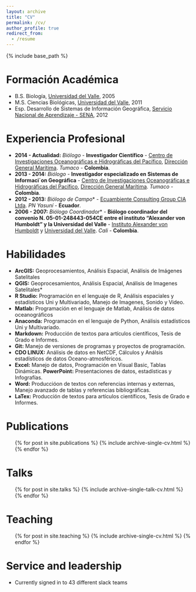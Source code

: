 ```yaml
---
layout: archive
title: "CV"
permalink: /cv/
author_profile: true
redirect_from:
  - /resume
---
```


{% include base_path %}

Formación Académica
======
* B.S. Biología, [Universidad del Valle](https://www.univalle.edu.co/), 2005
* M.S. Ciencias Biológicas, [Universidad del Valle](https://www.univalle.edu.co/), 2011
* Esp. Desarrollo de Sistemas de Información Geográfica, [Servicio Nacional de Aprendizaje - SENA](https://www.sena.edu.co/es-co/Paginas/default.aspx), 2012

Experiencia Profesional
======
* **2014 - Actualidad:** *Biólogo* - **Investigador Científico** - [Centro de Investigaciones Oceanográficas e Hidrográficas del Pacífico](https://www.cccp.org.co/), [Dirección General Marítima](https://www.dimar.mil.co/). *Tumaco* - **Colombia**.
* **2013 - 2014:** *Biólogo* - **Investigador especializado en Sistemas de Informaci´on Geográfica** - [Centro de Investigaciones Oceanográficas e Hidrográficas del Pacífico](https://www.cccp.org.co/), [Dirección General Marítima](https://www.dimar.mil.co/). *Tumaco* - **Colombia**.
* **2012 - 2013:**  *Biólogo de Campo** -  [Ecuambiente Consulting Group CIA Ltda](https://www.ecuambiente.com/). *PN Yasuní* - **Ecuador**.
* **2006 - 2007:** *Biólogo Coordinador** - **Biólogo coordinador del convenio N. 05-01-248443-054CE entre el instituto “Alexander von Humboldt” y la Universidad del Valle** - [Instituto Alexander von Humboldt](http://www.humboldt.org.co/es/) y [Universidad del Valle](https://www.univalle.edu.co/). *Cali* - **Colombia**.


  
Habilidades
======

* **ArcGIS:** Geoprocesamientos, Análisis Espacial, Análisis de Imágenes Satelitales
* **QGIS:** Geoprocesamientos, Análisis Espacial, Análisis de Imagenes Satelitales* 
* **R Studio:** Programación en el lenguaje de R, Análisis espaciales y estadísticos Uni y Multivariado, Manejo de Imagenes, Sonido y Video.
* **Matlab:** Programación en el lenguaje de Matlab, Análisis de datos oceanográficos
* **Anaconda:** Programacón en el lenguaje de Python, Análisis estadísticos Uni y Multivariado.
* **Markdown:** Producción de textos para artículos científicos, Tesis de Grado e Informes.
* **Git:** Manejo de versiones de programas y proyectos de programación.
* **CDO LINUX:** Análisis de datos en NetCDF, Cálculos y Análsis estadísticos de datos Oceano-atmosféricos.
* **Excel:** Manejo de datos, Programación en Visual Basic, Tablas Dinámicas.
**PowerPoint:** Presentaciones de datos, estadísticas y Infografías.
* **Word:** Produccióon de textos con referencias internas y externas, Manejo avanzado de tablas y referencias bibliográficas.
* **LaTex:** Producción de textos para artículos científicos, Tesis de Grado e Informes.

Publications
======
  <ul>{% for post in site.publications %}
    {% include archive-single-cv.html %}
  {% endfor %}</ul>
  
Talks
======
  <ul>{% for post in site.talks %}
    {% include archive-single-talk-cv.html %}
  {% endfor %}</ul>
  
Teaching
======
  <ul>{% for post in site.teaching %}
    {% include archive-single-cv.html %}
  {% endfor %}</ul>
  
Service and leadership
======
* Currently signed in to 43 different slack teams
